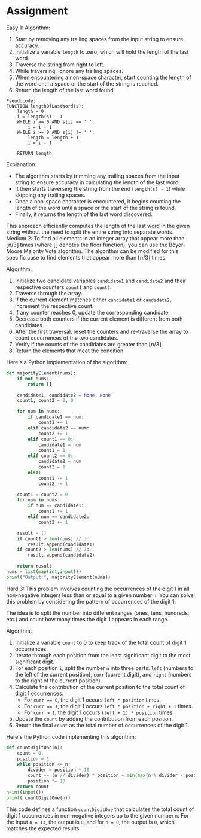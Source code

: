 # Assignment
Easy 1:
Algorithm:
1. Start by removing any trailing spaces from the input string to ensure accuracy.
2. Initialize a variable `length` to zero, which will hold the length of the last word.
3. Traverse the string from right to left.
4. While traversing, ignore any trailing spaces.
5. When encountering a non-space character, start counting the length of the word until a space or the start of the string is reached.
6. Return the length of the last word found.
```   
Pseudocode:
FUNCTION lengthOfLastWord(s):
    length = 0
    i = length(s) - 1 
    WHILE i >= 0 AND s[i] == ' ':
        i = i - 1
    WHILE i >= 0 AND s[i] != ' ':
        length = length + 1
        i = i - 1

    RETURN length
```

Explanation:
- The algorithm starts by trimming any trailing spaces from the input string to ensure accuracy in calculating the length of the last word.
- It then starts traversing the string from the end (`length(s) - 1`) while skipping any trailing spaces.
- Once a non-space character is encountered, it begins counting the length of the word until a space or the start of the string is found.
- Finally, it returns the length of the last word discovered.

This approach efficiently computes the length of the last word in the given string without the need to split the entire string into separate words.
Medium 2: 
To find all elements in an integer array that appear more than ⌊n/3⌋ times (where ⌊⌋ denotes the floor function), you can use the Boyer-Moore Majority Vote algorithm. The algorithm can be modified for this specific case to find elements that appear more than ⌊n/3⌋ times.

Algorithm:
1. Initialize two candidate variables `candidate1` and `candidate2` and their respective counters `count1` and `count2`.
2. Traverse through the array.
3. If the current element matches either `candidate1` or `candidate2`, increment the respective count.
4. If any counter reaches 0, update the corresponding candidate.
5. Decrease both counters if the current element is different from both candidates.
6. After the first traversal, reset the counters and re-traverse the array to count occurrences of the two candidates.
7. Verify if the counts of the candidates are greater than ⌊n/3⌋.
8. Return the elements that meet the condition.

Here's a Python implementation of the algorithm:

```python
def majorityElement(nums):
    if not nums:
        return []

    candidate1, candidate2 = None, None
    count1, count2 = 0, 0

    for num in nums:
        if candidate1 == num:
            count1 += 1
        elif candidate2 == num:
            count2 += 1
        elif count1 == 0:
            candidate1 = num
            count1 = 1
        elif count2 == 0:
            candidate2 = num
            count2 = 1
        else:
            count1 -= 1
            count2 -= 1

    count1 = count2 = 0
    for num in nums:
        if num == candidate1:
            count1 += 1
        elif num == candidate2:
            count2 += 1

    result = []
    if count1 > len(nums) // 3:
        result.append(candidate1)
    if count2 > len(nums) // 3:
        result.append(candidate2)

    return result
nums = list(map(int,input())
print("Output:", majorityElement(nums)) 
```
Hard 3:
This problem involves counting the occurrences of the digit 1 in all non-negative integers less than or equal to a given number `n`. You can solve this problem by considering the pattern of occurrences of the digit 1.

The idea is to split the number into different ranges (ones, tens, hundreds, etc.) and count how many times the digit 1 appears in each range.

Algorithm:
1. Initialize a variable `count` to 0 to keep track of the total count of digit 1 occurrences.
2. Iterate through each position from the least significant digit to the most significant digit.
3. For each position `i`, split the number `n` into three parts: `left` (numbers to the left of the current position), `curr` (current digit), and `right` (numbers to the right of the current position).
4. Calculate the contribution of the current position to the total count of digit 1 occurrences:
   - For `curr == 0`, the digit 1 occurs `left * position` times.
   - For `curr == 1`, the digit 1 occurs `left * position + right + 1` times.
   - For `curr > 1`, the digit 1 occurs `(left + 1) * position` times.
5. Update the `count` by adding the contribution from each position.
6. Return the final `count` as the total number of occurrences of the digit 1.

Here's the Python code implementing this algorithm:

```python
def countDigitOne(n):
    count = 0
    position = 1
    while position <= n:
        divider = position * 10
        count += (n // divider) * position + min(max(n % divider - position + 1, 0), position)
        position *= 10
    return count
n=int(input())
print( countDigitOne(n)) 
```

This code defines a function `countDigitOne` that calculates the total count of digit 1 occurrences in non-negative integers up to the given number `n`. For the input `n = 13`, the output is `6`, and for `n = 0`, the output is `0`, which matches the expected results.
